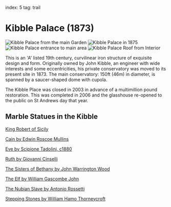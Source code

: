 index: 5
tag: trail

# Kibble Palace (1873)

![Kibble Palace from the main Garden](image:kibble-palace.jpg)
![Kibble Palace in 1875](image:kibble-1875.jpg)
![Kibble Palace entrance to main area](image:kibble-interior.jpg)
![Kibble Palace Roof from Interior](image:kibble-interior2.jpg)

This is an 'A' listed 19th century, curvilinear iron
structure of exquisite design and form. Originally
owned by John Kibble, an engineer with wide interests
and some eccentricities, his private conservatory was
moved to its present site in 1873. The main
conservatory: 150ft (46m) in diameter, is spanned by a
saucer-shaped dome with cupola.


The Kibble Place was closed in 2003 in advance of a
multimillion pound restoration. This was completed in
2006 and the glasshouse re-opened to the public on St
Andrews day that year.

## Marble Statues in the Kibble

[King Robert of Sicily](/transclude/5002)

[Cain by Edwin Roscoe Mullins](/transclude/5001)

[Eve by Scipione Tadolini, c1880](/transclude/5003)

[Ruth by Giovanni Cinselli](/transclude/5004)

[The Sisters of Bethany by John Warrington Wood](/transclude/5005)

[The Elf by William Gascombe John](/transclude/5006)

[The Nubian Slave by Antonio Rossetti](/transclude/5007)

[Stepping Stones by William Hamo Thorneycroft](/transclude/5008)

